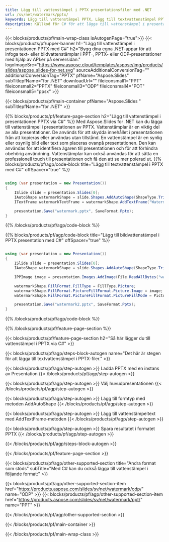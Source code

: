 ```yaml
---
title: Lägg till vattenstämpel i PPTX presentationsfiler med .NET
url: /sv/net/watermark/pptx/
keywords: Lägg till vattenstämpel PPTX, Lägg till textvattenstämpel PPTX, Lägg till bildvattenstämpel PPTX
description: Källkod för C# för att lägga till vattenstämpel i presentationen PPTX.
---
```


{{< blocks/products/pf/main-wrap-class isAutogenPage="true">}}
{{< blocks/products/pf/upper-banner h1="Lägg till vattenstämpel i presentationen PPTX med C#" h2="Bygg dina egna .NET-appar för att infoga text- eller bildvattenstämplar i PPT-, PPTX- eller ODP-presentationer med hjälp av API:er på serversidan." logoImageSrc="https://www.aspose.cloud/templates/aspose/img/products/slides/aspose_slides-for-net.svg" sourceAdditionalConversionTag="" additionalConversionTag="PPTX" pfName="Aspose.Slides" subTitlepfName="for .NET" downloadUrl="" fileiconsmall1="PPT" fileiconsmall2="PPTX" fileiconsmall3="ODP" fileiconsmall4="POT" fileiconsmall5="ppsx" >}}

{{< blocks/products/pf/main-container pfName="Aspose.Slides " subTitlepfName="for .NET" >}}

{{% blocks/products/pf/feature-page-section  h2="Lägg till vattenstämpel i presentationen PPTX via C#" %}}
Med Aspose.Slides for .NET kan du lägga till vattenstämpel i presentationen av PPTX. Vattenstämplar är en viktig del av alla presentationer. De används för att skydda innehållet i presentationen från att kopieras eller användas utan tillstånd. En vattenstämpel är en synlig eller osynlig bild eller text som placeras ovanpå presentationen. Den kan användas för att identifiera ägaren till presentationen och för att förhindra obehörig användning. Vattenstämplar kan också användas för att sätta en professionell touch till presentationen och få den att se mer polerad ut. 
{{% blocks/products/pf/agp/code-block title="Lägg till textvattenstämpel i PPTX med C#" offSpacer="true" %}}

```cs

using (var presentation = new Presentation())
{
    ISlide slide = presentation.Slides[0];
    IAutoShape watermarkShape = slide.Shapes.AddAutoShape(ShapeType.Triangle, 0, 0, 0, 0);
    ITextFrame watermarkTextFrame = watermarkShape.AddTextFrame("Watermark");

    presentation.Save("watermark.pptx", SaveFormat.Pptx);
}
```

{{% /blocks/products/pf/agp/code-block %}}

{{% blocks/products/pf/agp/code-block title="Lägg till bildvattenstämpel i PPTX presentation med C#" offSpacer="true" %}}

```cs

using (var presentation = new Presentation())
{
    ISlide slide = presentation.Slides[0];
    IAutoShape watermarkShape = slide.Shapes.AddAutoShape(ShapeType.Triangle, 0, 0, 0, 0);

    IPPImage image = presentation.Images.AddImage(File.ReadAllBytes("watermark.png"));

    watermarkShape.FillFormat.FillType = FillType.Picture;
    watermarkShape.FillFormat.PictureFillFormat.Picture.Image = image;
    watermarkShape.FillFormat.PictureFillFormat.PictureFillMode = PictureFillMode.Stretch;

    presentation.Save("watermark2.pptx", SaveFormat.Pptx);
}
```

{{% /blocks/products/pf/agp/code-block %}}

{{% /blocks/products/pf/feature-page-section %}}

{{< blocks/products/pf/feature-page-section  h2="Så här lägger du till vattenstämpel i PPTX via C#" >}}

{{< blocks/products/pf/agp/steps-block-autogen name="Det här är stegen för att lägga till textvattenstämpel i PPTX-filer." >}}

{{< blocks/products/pf/agp/step-autogen >}}
Ladda PPTX med en instans av Presentation
{{< /blocks/products/pf/agp/step-autogen >}}

{{< blocks/products/pf/agp/step-autogen >}}
Välj huvudpresentationen
{{< /blocks/products/pf/agp/step-autogen >}}

{{< blocks/products/pf/agp/step-autogen >}}
Lägg till formtyp med metoden AddAutoShape
{{< /blocks/products/pf/agp/step-autogen >}}

{{< blocks/products/pf/agp/step-autogen >}}
Lägg till vattenstämpeltext med AddTextFrame-metoden
{{< /blocks/products/pf/agp/step-autogen >}}

{{< blocks/products/pf/agp/step-autogen >}}
Spara resultatet i formatet PPTX
{{< /blocks/products/pf/agp/step-autogen >}}

{{< /blocks/products/pf/agp/steps-block-autogen >}}

{{< /blocks/products/pf/feature-page-section >}}

{{< blocks/products/pf/agp/other-supported-section title="Andra format som stöds" subTitle="Med C# kan du också lägga till vattenstämpel i följande format:" >}}

{{< blocks/products/pf/agp/other-supported-section-item href="https://products.aspose.com/slides/sv/net/watermark/odp/" name="ODP" >}}
{{< blocks/products/pf/agp/other-supported-section-item href="https://products.aspose.com/slides/sv/net/watermark/ppt/" name="PPT" >}}


{{< /blocks/products/pf/agp/other-supported-section >}}

{{< /blocks/products/pf/main-container >}}
    
{{< /blocks/products/pf/main-wrap-class >}}